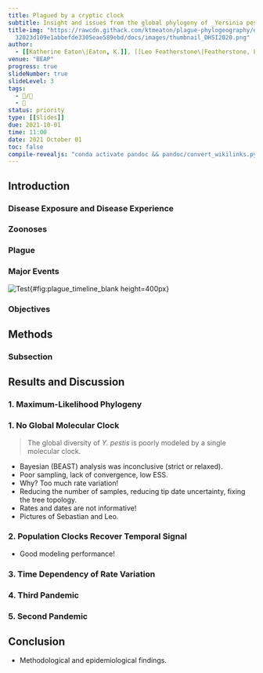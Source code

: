 ```yaml
---
title: Plagued by a cryptic clock
subtitle: Insight and issues from the global phylogeny of _Yersinia pestis_
title-img: "https://rawcdn.githack.com/ktmeaton/plague-phylogeography/e74d7b0d7\
  32023d109e1abbefde3305eae589ebd/docs/images/thumbnail_DHSI2020.png"
author:
  - [[Katherine Eaton\|Eaton, K.]], [[Leo Featherstone\|Featherstone, L.]], [[Sebastian\|Duchene, S.]], [[Ann Carmichael\|Carmichael, A.]], [[Nükhet Varlık\|Varlık, N.]], [[Brian Golding\|Golding, G. B.]], [[Edward Holmes\|Holmes, E.]], [[Hendrik Poinar\|Poinar, H. N.]]
venue: "BEAP"
progress: true
slideNumber: true
slideLevel: 3
tags:
  - 📝/🌱
  - 🧨 
status: priority
type: [[Slides]]
due: 2021-10-01
time: 11:00
date: 2021 October 01
toc: false
compile-revealjs: "conda activate pandoc && pandoc/convert_wikilinks.py --input 'BEAP 2021-10-01.md' --output 'BEAP 2021-10-01_convert.md' && pandoc --standalone -o 'BEAP 2021-10-01.html' -t revealjs --slide-level 3 --template pandoc/templates/revealjs-obsidian/template.html --css pandoc/templates/revealjs-obsidian/simple.css --filter pandoc-crossref --citeproc --bibliography pandoc/bib/library.bib --csl pandoc/csl/apa.csl 'BEAP 2021-10-01_convert.md' && rm 'BEAP 2021-10-01_convert.md';"
---
```


## Introduction 

### Disease Exposure and Disease Experience

### Zoonoses

### Plague

### Major Events

![
Test
](https://rawcdn.githack.com/ktmeaton/obsidian-public/4341f4d/academic/plague_timeline_blank.png){#fig:plague_timeline_blank height=400px}

### Objectives

## Methods

### Subsection

## Results and Discussion

### 1. Maximum-Likelihood Phylogeny



### 1. No Global Molecular Clock

> The global diversity of _Y. pestis_ is poorly modeled by a single molecular clock.

- Bayesian (BEAST) analysis was inconclusive (strict or relaxed).
- Poor sampling, lack of convergence, low ESS.
- Why? Too much rate variation!
- Reducing the number of samples, reducing tip date uncertainty, fixing the tree topology.
- Rates and dates are not informative!
- Pictures of Sebastian and Leo.

### 2. Population Clocks Recover Temporal Signal

- Good modeling performance!

### 3. Time Dependency of Rate Variation


### 4. Third Pandemic

### 5. Second Pandemic


## Conclusion

- Methodological and epidemiological findings.

